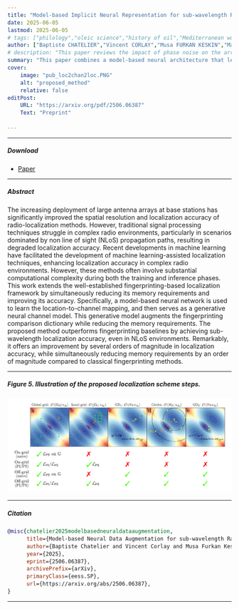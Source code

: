 ```yaml
---
title: "Model-based Implicit Neural Representation for sub-wavelength Radio Localization" 
date: 2025-06-05
lastmod: 2025-06-05
# tags: ["philology","oleic science","history of oil","Mediterranean world"]
author: ["Baptiste CHATELIER","Vincent CORLAY","Musa FURKAN KESKIN","Matthieu CRUSSIERE","Henk WYMEERSCH","Luc LE MAGOAROU"]
# description: "This paper reviews the impact of phase noise on the array factor. Published in IEEE WCNC 2023" 
summary: "This paper combines a model-based neural architecture that learns the location-to-channel mapping with model-based optimization techniques to perform UE localization through MIMO systems, with sub-wavelegth precision. Preprint." 
cover:
    image: "pub_loc2chan2loc.PNG"
    alt: "proposed_method"
    relative: false
editPost:
    URL: "https://arxiv.org/pdf/2506.06387"
    Text: "Preprint"

---
```


---

##### Download

+ [Paper](https://arxiv.org/pdf/2506.06387)

---

##### Abstract

The increasing deployment of large antenna arrays at base stations has significantly improved the spatial resolution and localization accuracy of radio-localization methods. However, traditional signal processing techniques struggle in complex radio environments, particularly in scenarios dominated by non line of sight (NLoS) propagation paths, resulting in degraded localization accuracy. Recent developments in machine learning have facilitated the development of machine learning-assisted localization techniques, enhancing localization accuracy in complex radio environments. However, these methods often involve substantial computational complexity during both the training and inference phases. This work extends the well-established fingerprinting-based localization framework by simultaneously reducing its memory requirements and improving its accuracy. Specifically, a model-based neural network is used to learn the location-to-channel mapping, and then serves as a generative neural channel model. This generative model augments the fingerprinting comparison dictionary while reducing the memory requirements. The proposed method outperforms fingerprinting baselines by achieving sub-wavelength localization accuracy, even in NLoS environments. Remarkably, it offers an improvement by several orders of magnitude in localization accuracy, while simultaneously reducing memory requirements by an order of magnitude compared to classical fingerprinting methods.

---

##### Figure 5. Illustration of the proposed localization scheme steps.

![](pub_extended_loc2chan2loc.png)

---

##### Citation

```BibTeX
@misc{chatelier2025modelbasedneuraldataaugmentation,
      title={Model-based Neural Data Augmentation for sub-wavelength Radio Localization}, 
      author={Baptiste Chatelier and Vincent Corlay and Musa Furkan Keskin and Matthieu Crussière and Henk Wymeersch and Luc Le Magoarou},
      year={2025},
      eprint={2506.06387},
      archivePrefix={arXiv},
      primaryClass={eess.SP},
      url={https://arxiv.org/abs/2506.06387}, 
}

```

---